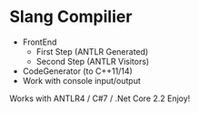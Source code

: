 ﻿# Slang Compilier
- FrontEnd
	- First Step (ANTLR Generated)
	- Second Step (ANTLR Visitors)
- CodeGenerator (to C++11/14)
- Work with console input/output

Works with ANTLR4 / C#7 / .Net Core 2.2
Enjoy!